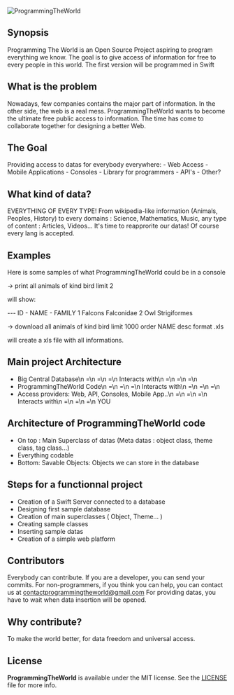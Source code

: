 ![ProgrammingTheWorld](https://github.com/Beninho85/ProgrammingTheWorld/Resources/Images/ptw-cover.png)

## Synopsis

Programming The World is an Open Source Project aspiring to program everything we know.
The goal is to give access of information for free to every people in this world.
The first version will be programmed in Swift

## What is the problem

Nowadays, few companies contains the major part of information. 
In the other side, the web is a real mess.
ProgrammingTheWorld wants to become the ultimate free public access to information.
The time has come to collaborate together for designing a better Web.

## The Goal

Providing access to datas for everybody everywhere:
    - Web Access
    - Mobile Applications
    - Consoles
    - Library for programmers
    - API's
    - Other?

## What kind of data?

EVERYTHING OF EVERY TYPE! From wikipedia-like information (Animals, Peoples, History) to every domains : Science, Mathematics, Music, any type of content : Articles, Videos... It's time to reapprorite our datas! Of course every lang is accepted.

## Examples

Here is some samples of what ProgrammingTheWorld could be in a console

-> print all animals of kind bird limit 2

will show: 

 ---  ID -   NAME   -   FAMILY
      1    Falcons    Falconidae 
      2     Owl      Strigiformes 

-> download all animals of kind bird limit 1000 order NAME desc format .xls

will create a xls file with all informations.

## Main project Architecture

- Big Central Database\n
         =\n
         =\n
         =\n
    Interacts with\n
         =\n
         =\n
         =\n
- ProgrammingTheWorld Code\n
         =\n
         =\n
         =\n
    Interacts with\n
         =\n
         =\n
         =\n
- Access providers: Web, API, Consoles, Mobile App..\n
         =\n
         =\n
         =\n
    Interacts with\n
         =\n
         =\n
         =\n
        YOU

## Architecture of ProgrammingTheWorld code

- On top : Main Superclass of datas (Meta datas : object class, theme class, tag class...)
- Everything codable
- Bottom: Savable Objects: Objects we can store in the database

## Steps for a functionnal project

- Creation of a Swift Server connected to a database
- Designing first sample database
- Creation of main superclasses ( Object, Theme... )
- Creating sample classes
- Inserting sample datas
- Creation of a simple web platform

## Contributors

Everybody can contribute. If you are a developer, you can send your commits.
For non-programmers, if you think you can help, you can contact us at contactprogrammingtheworld@gmail.com
For providing datas, you have to wait when data insertion will be opened.

## Why contribute?

To make the world better, for data freedom and universal access.

## License

**ProgrammingTheWorld** is available under the MIT license. See the [LICENSE](https://github.com/Beninho85/ProgrammingTheWorld/Resources/LICENSE.md) file for more info.
